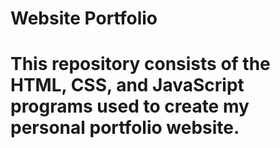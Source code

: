 # Website Portfolio
# This repository consists of the HTML, CSS, and JavaScript programs used to create my personal portfolio website. 
